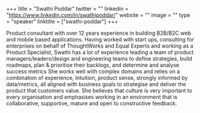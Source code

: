 +++
title = "Swathi Poddar"
twitter = ""
linkedin = "https://www.linkedin.com/in/swathipoddar/"
website = ""
image = ""
type = "speaker"
linktitle = ["swathi-poddar"]
+++

Product consultant with over 12 years experience in building B2B/B2C web and mobile based applications.
Having worked with start ups, consulting for enterprises on behalf of ThoughtWorks and Equal Experts and working as a Product Specialist, Swathi has a lot of experience leading a team of product managers/leaders/design and engineering teams to define strategies, build roadmaps, plan & prioritise their backlogs, and determine and analyse success metrics
She works well with complex domains and relies on a combination of experience, intuition, product sense, strongly informed by data/metrics, all aligned with business goals to strategise and deliver the product that customers value.
She believes that culture is very important to every organisation and emphasises working in an environment that is collaborative, supportive, mature and open to constructive feedback.
